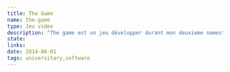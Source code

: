 ```yaml
---
title: The Game
name: the-game
type: Jeu video
description: "The game est un jeu développer durant mon deuxieme semestre à l'IUT d'Orsay, en tant que projet de fin d'année. Il est développé avec le framework libGDX permettant une portabilité de l'application sur de multiples supports (Windows, Web, Mobile, ...)"
state:
links:
date: 2014-06-01
tags: universitary,software
---
```

